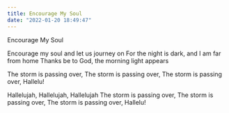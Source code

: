 ```yaml
---
title: Encourage My Soul
date: "2022-01-20 18:49:47"
---
```

Encourage My Soul

Encourage my soul and let us journey on
For the night is dark, and I am far from home
Thanks be to God, the morning light appears

The storm is passing over,
The storm is passing over,
The storm is passing over, Hallelu!

Hallelujah, Hallelujah, Hallelujah
The storm is passing over,
The storm is passing over,
The storm is passing over, Hallelu!